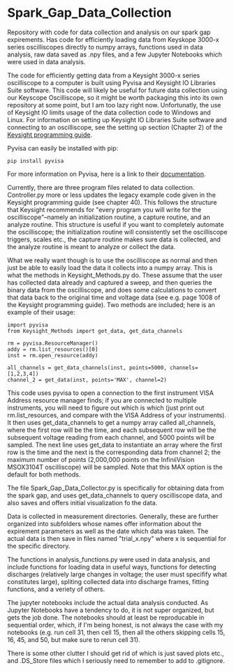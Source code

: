 # Spark_Gap_Data_Collection
Repository with code for data collection and analysis on our spark gap expirements. Has code for efficiently loading data from Keyskope 3000-x series oscilliscopes directly to numpy arrays, functions used in data analysis, raw data saved as .npy files, and a few Jupyter Notebooks which were used in data analysis.

The code for efficiently getting data from a Keysight 3000-x series oscilliscope to a computer is built using Pyvisa and Keysight IO Libraries Suite software. This code will likely be useful for future data collection using our Keyscope Oscilliscope, so it might be worth packaging this into its own repository at some point, but I am too lazy right now. Unfortunatly, the use of Keysight IO limits usage of the data collection code to Windows and Linux. For information on setting up Keysight IO Libraries Suite software and connecting to an oscilliscope, see the setting up section (Chapter 2) of the [Keysight programming guide](https://www.keysight.com/us/en/assets/9018-06894/programming-guides/9018-06894.pdf?success=true).

Pyvisa can easily be installed with pip:

```pip install pyvisa```

For more information on Pyvisa, here is a link to their [documentation](https://pyvisa.readthedocs.io/en/latest/introduction/rvalues.html).

Currently, there are three program files related to data collection. Controller.py more or less updates the legacy example code given in the Keysight programming guide (see chapter 40). This follows the structure that Keysight recommends for "every program you will write for the oscilliscope"–namely an initialization routine, a capture routine, and an analyze routine. This structure is useful if you want to completely automate the oscilliscope; the initialization routine will consistently set the oscilliscope triggers, scales etc., the capture routine makes sure data is collected, and the analyze routine is meant to analyze or collect the data. 

What we really want though is to use the oscilliscope as normal and then just be able to easily load the data it collects into a numpy array. This is what the methods in Keysight_Methods.py do. These assume that the user has collected data already and captured a sweep, and then queries the binary data from the oscilliscope, and does some calculations to convert that data back to the original time and voltage data (see e.g. page 1008 of the Keysight programming guide). Two methods are included; here is an example of their usage:

```
import pyvisa
from Keysight_Methods import get_data, get_data_channels

rm = pyvisa.ResourceManager()
addy = rm.list_resources()[0]
inst = rm.open_resource(addy)

all_channels = get_data_channels(inst, points=5000, channels=[1,2,3,4])
channel_2 = get_data(inst, points='MAX', channel=2)
```

This code uses pyvisa to open a connection to the first instrument VISA Address resource manager finds; if you are connected to multiple instruments, you will need to figure out which is which (just print out rm.list_resources, and compare with the VISA Address of your instruments). It then uses get_data_channels to get a numpy array called all_channels, where the first row will be the time, and each subsequent row will be the subsequent voltage reading from each channel, and 5000 points will be sampled. The next line uses get_data to instantiate an array where the first row is the time and the next is the corresponding data from channel 2; the maximum number of points (2,000,000 points on the InfiniiVision MSOX3104T oscilliscope) will be sampled. Note that this MAX option is the default for both methods. 

The file Spark_Gap_Data_Collector.py is specifically for obtaining data from the spark gap, and uses get_data_channels to query oscilliscope data, and also saves and offers initial visualization fo the data. 

Data is collected in measurement directories. Generally, these are further organized into subfolders whose names offer information about the expirement parameters as well as the date which data was taken. The actual data is then save in files named "trial_x.npy" where x is sequential for the specific directory.

The functions in analysis_functions.py were used in data analysis, and include functions for loading data in useful ways, functions for detecting discharges (relatively large changes in voltage; the user must specifify what constitutes large), spliting collected data into discharge frames, fitting functions, and a veriety of others. 

The jupyter notebooks include the actual data analysis conducted. As Jupyter Notebooks have a tendency to do, it is not super organized, but gets the job done. The notebooks should at least be reproducable in sequential order, which, if I'm being honest, is not always the case with my notebooks (e.g. run cell 31, then cell 15, then all the others skipping cells 15, 16, 45, and 50, but make sure to rerun cell 31). 

There is some other clutter I should get rid of which is just saved plots etc., and .DS_Store files which I seriously need to remember to add to .gitignore.
